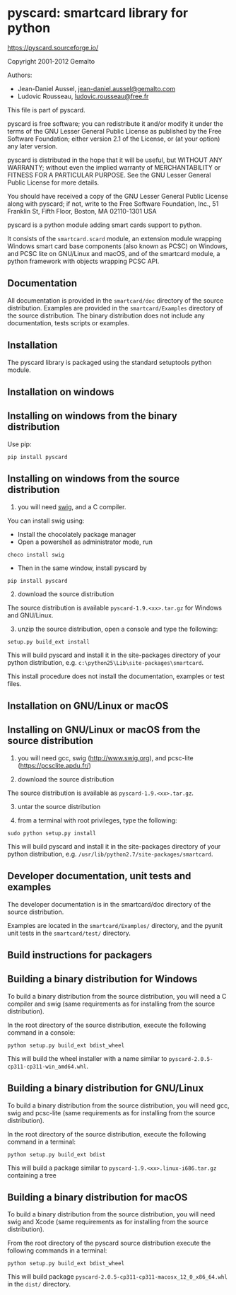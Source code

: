 pyscard: smartcard library for python
=====================================

https://pyscard.sourceforge.io/

Copyright 2001-2012 Gemalto

Authors:

- Jean-Daniel Aussel, jean-daniel.aussel@gemalto.com
- Ludovic Rousseau, ludovic.rousseau@free.fr

This file is part of pyscard.

pyscard is free software; you can redistribute it and/or modify it under
the terms of the GNU Lesser General Public License as published by the
Free Software Foundation; either version 2.1 of the License, or (at your
option) any later version.

pyscard is distributed in the hope that it will be useful, but WITHOUT
ANY WARRANTY; without even the implied warranty of MERCHANTABILITY or
FITNESS FOR A PARTICULAR PURPOSE.  See the GNU Lesser General Public
License for more details.

You should have received a copy of the GNU Lesser General Public License
along with pyscard; if not, write to the Free Software Foundation, Inc.,
51 Franklin St, Fifth Floor, Boston, MA 02110-1301 USA

pyscard is a python module adding smart cards support to python.

It consists of the `smartcard.scard` module, an extension module wrapping
Windows smart card base components (also known as PCSC) on Windows, and
PCSC lite on GNU/Linux and macOS, and of the smartcard module, a
python framework with objects wrapping PCSC API.


Documentation
-------------
All documentation is provided in the `smartcard/doc` directory of the
source distribution.  Examples are provided in the `smartcard/Examples`
directory of the source distribution.  The binary distribution does not
include any documentation, tests scripts or examples.


Installation
------------
The pyscard library is packaged using the standard setuptools python
module.

Installation on windows
-----------------------

Installing on windows from the binary distribution
--------------------------------------------------

Use pip:
```
pip install pyscard
```

Installing on windows from the source distribution
---------------------------------------------------

1. you will need [swig](http://www.swig.org), and a C compiler.

You can install swig using:

* Install the chocolately package manager
* Open a powershell as administrator mode, run
```
choco install swig
```
* Then in the same window, install pyscard by
```
pip install pyscard
```

2. download the source distribution

The source distribution is available `pyscard-1.9.<xx>.tar.gz` for Windows and GNU/Linux.

3. unzip the source distribution, open a console and type the following:

```
setup.py build_ext install
```

This will build pyscard and install it in the site-packages directory of
your python distribution, e.g. `c:\python25\Lib\site-packages\smartcard`.

This install procedure does not install the documentation, examples or test
files.

Installation on GNU/Linux or macOS
----------------------------------

Installing on GNU/Linux or macOS from the source distribution
-------------------------------------------------------------

1. you will need gcc, swig (http://www.swig.org), and pcsc-lite
(https://pcsclite.apdu.fr/)

2. download the source distribution

The source distribution is available as `pyscard-1.9.<xx>.tar.gz`.

3. untar the source distribution

4. from a terminal with root privileges, type the following:

```
sudo python setup.py install
```

This will build pyscard and install it in the site-packages directory of
your python distribution, e.g.
`/usr/lib/python2.7/site-packages/smartcard`.

Developer documentation, unit tests and examples
------------------------------------------------
The developer documentation is in the smartcard/doc directory of the
source distribution.

Examples are located in the `smartcard/Examples/` directory, and the pyunit
unit tests in the `smartcard/test/` directory.

Build instructions for packagers
--------------------------------

Building a binary distribution for Windows
------------------------------------------

To build a binary distribution from the source distribution, you will
need a C compiler and swig (same requirements as for installing
from the source distribution).

In the root directory of the source distribution, execute the following
command in a console:

```
python setup.py build_ext bdist_wheel
```

This will build the wheel installer with a name similar to `pyscard-2.0.5-cp311-cp311-win_amd64.whl`.

Building a binary distribution for GNU/Linux
--------------------------------------------

To build a binary distribution from the source distribution, you will
need gcc, swig and pcsc-lite (same requirements as for installing
from the source distribution).

In the root directory of the source distribution, execute the following
command in a terminal:

```
python setup.py build_ext bdist
```

This will build a package similar to `pyscard-1.9.<xx>.linux-i686.tar.gz`
containing a tree

Building a binary distribution for macOS
----------------------------------------

To build a binary distribution from the source distribution, you will
need swig and Xcode (same requirements as for installing from the source
distribution).

From the root directory of the pyscard source distribution execute the following commands in a terminal:

```
python setup.py build_ext bdist_wheel
```

This will build package `pyscard-2.0.5-cp311-cp311-macosx_12_0_x86_64.whl`
in the `dist/` directory.
